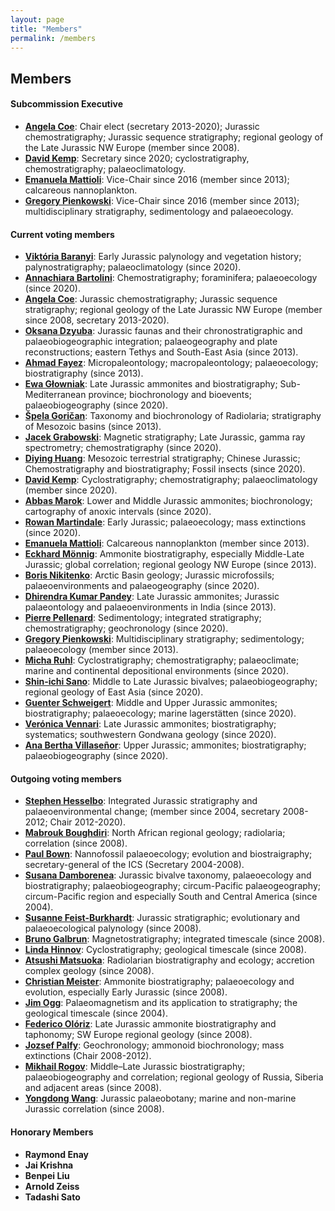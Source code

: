 ```yaml
---
layout: page
title: "Members"
permalink: /members
---
```

## Members
#### Subcommission Executive

* **[Angela Coe](http://www.open.ac.uk/people/alc8#tab1)**: Chair elect (secretary 2013-2020); Jurassic chemostratigraphy; Jurassic sequence stratigraphy; regional geology of the Late Jurassic NW Europe (member since 2008).
* **[David Kemp](https://www.davidbkemp.com/)**: Secretary since 2020; cyclostratigraphy, chemostratigraphy; palaeoclimatology.
* **[Emanuela Mattioli](http://lgltpe.ens-lyon.fr/ressources/pages-perso/MATTIOLI%20Emanuela/)**: Vice-Chair since 2016 (member since 2013); calcareous nannoplankton.
* **[Gregory Pienkowski](http://www.pgi.gov.pl/sekcja-o-instytucie-virt-pghttps://www.linkedin.com/in/grzegorz-pie%C5%84kowski-005a3626/)**: Vice-Chair since 2016 (member since 2013); multidisciplinary stratigraphy, sedimentology and palaeoecology.

#### Current voting members

* **[Viktória Baranyi](https://www.researchgate.net/profile/Viktoria_Baranyi)**: Early Jurassic palynology and vegetation history; palynostratigraphy; palaeoclimatology (since 2020).
* **[Annachiara Bartolini](https://paleo.mnhn.fr/fr/annuaire/annachiara-bartolini-394)**: Chemostratigraphy; foraminifera; palaeoecology (since 2020).
* **[Angela Coe](http://www.open.ac.uk/people/alc8#tab1)**: Jurassic chemostratigraphy; Jurassic sequence stratigraphy; regional geology of the Late Jurassic NW Europe (member since 2008, secretary 2013-2020).
* **[Oksana Dzyuba](http://www.ipgg.sbras.ru/en/person/ipgg-dzyubaos)**: Jurassic faunas and their chronostratigraphic and palaeobiogeographic integration; palaeogeography and plate reconstructions; eastern Tethys and South-East Asia (since 2013).
* **[Ahmad Fayez](http://staff.hu.edu.jo/CV_E.aspx?id=GsJDnZ2G3Wc=)**: Micropaleontology; macropaleontology; palaeoecology; biostratigraphy (since 2013).
* **[Ewa Głowniak](https://www.geo.uw.edu.pl/pl/dr-hab-ewa-glowniak)**: Late Jurassic ammonites and biostratigraphy; Sub-Mediterranean province; biochronology and bioevents; palaeobiogeography (since 2020).
* **[Špela Goričan](http://piir.zrc-sazu.si/en/sodelavci/%C5%A1pela-gori%C4%8Dan-en#v)**: Taxonomy and biochronology of Radiolaria; stratigraphy of Mesozoic basins (since 2013).
* **[Jacek Grabowski](https://publons.com/researcher/2782283/jacek-grabowski/)**: Magnetic stratigraphy; Late Jurassic, gamma ray spectrometry; chemostratigraphy (since 2020).
* **[Diying Huang](http://sourcedb.nigpas.cas.cn/en/ywrck/200907/t20090728_2280913.html)**: Mesozoic terrestrial stratigraphy; Chinese Jurassic; Chemostratigraphy and biostratigraphy; Fossil insects (since 2020).
* **[David Kemp](https://www.davidbkemp.com/)**: Cyclostratigraphy; chemostratigraphy; palaeoclimatology (member since 2020).
* **[Abbas Marok](https://abbasmarok.univ-tlemcen.dz/)**: Lower and Middle Jurassic ammonites; biochronology; cartography of anoxic intervals (since 2020).
* **[Rowan Martindale](https://www.jsg.utexas.edu/martindale/)**: Early Jurassic; palaeoecology; mass extinctions (since 2020).
* **[Emanuela Mattioli](http://lgltpe.ens-lyon.fr/ressources/pages-perso/MATTIOLI%20Emanuela/)**: Calcareous nannoplankton (member since 2013).
* **[Eckhard Mönnig](http://www.stratigraphie.de/)**: Ammonite biostratigraphy, especially Middle-Late Jurassic; global correlation; regional geology NW Europe (since 2013).
* **[Boris Nikitenko](http://www.ipgg.sbras.ru/en/person/ipgg-nikitenkobl)**: Arctic Basin geology; Jurassic microfossils; palaeoenvironments and palaeogeography (since 2020).
* **[Dhirendra Kumar Pandey](https://www.researchgate.net/profile/Dhirendra_Pandey2)**: Late Jurassic ammonites; Jurassic palaeontology and palaeoenvironments in India (since 2013).
* **[Pierre Pellenard](https://pellenard.wordpress.com/)**: Sedimentology; integrated stratigraphy; chemostratigraphy; geochronology (since 2020).
* **[Gregory Pienkowski](http://www.pgi.gov.pl/sekcja-o-instytucie-virt-pghttps://www.linkedin.com/in/grzegorz-pie%C5%84kowski-005a3626/)**: Multidisciplinary stratigraphy; sedimentology; palaeoecology (member since 2013).
* **[Micha Ruhl](http://www.tcd.ie/Geology/people/ruhlm/)**: Cyclostratigraphy; chemostratigraphy; palaeoclimate; marine and continental depositional environments (since 2020).
* **[Shin-ichi Sano](https://www.researchgate.net/profile/Shin-ichi_Sano)**: Middle to Late Jurassic bivalves; palaeobiogeography; regional geology of East Asia (since 2020).
* **[Guenter Schweigert](https://naturkundemuseum-bw.de/en/research/paleontology/department-paleontology/guenter-schweigert)**: Middle and Upper Jurassic ammonites; biostratigraphy; palaeoecology; marine lagerstätten (since 2020).
* **[Verónica Vennari](https://www.researchgate.net/profile/Veronica_Vennari)**: Late Jurassic ammonites; biostratigraphy; systematics; southwestern Gondwana geology (since 2020).
* **[Ana Bertha Villaseñor](https://www.geologia.unam.mx/comunidad-igl/villasenor-martinez-ab)**: Upper Jurassic; ammonites; biostratigraphy; palaeobiogeography (since 2020).

#### Outgoing voting members

* **[Stephen Hesselbo](http://emps.exeter.ac.uk/csm/staff/sph216)**: Integrated Jurassic stratigraphy and palaeoenvironmental change;  (member since 2004, secretary 2008-2012; Chair 2012-2020).
* **[Mabrouk Boughdiri](https://www.researchgate.net/profile/Mabrouk_Boughdiri)**: North African regional geology; radiolaria; correlation (since 2008).
* **[Paul Bown](https://www.ucl.ac.uk/earth-sciences/people/staff/academic/bown)**: Nannofossil palaeoecology; evolution and biostraigraphy; secretary-general of the ICS (Secretary 2004-2008).
* **[Susana Damborenea](https://www.researchgate.net/profile/Susana_Damborenea)**: Jurassic bivalve taxonomy, palaeoecology and biostratigraphy; palaeobiogeography; circum-Pacific palaeogeography; circum-Pacific region and especially South and Central America (since 2004).
* **[Susanne Feist-Burkhardt](https://www.researchgate.net/profile/Susanne_Feist-Burkhardt)**: Jurassic stratigraphic; evolutionary and palaeoecological palynology (since 2008).
* **[Bruno Galbrun](http://www.istep.upmc.fr/fr/les_equipes/embs/membres_de_l_equipe_embs/galbrun_bruno.html)**: Magnetostratigraphy; integrated timescale (since 2008).
* **[Linda Hinnov](https://cos.gmu.edu/aoes/profile-linda-hinnov/)**: Cyclostratigraphy; geological timescale (since 2008).
* **[Atsushi Matsuoka](http://researchers.adm.niigata-u.ac.jp/html/526_en.html)**: Radiolarian biostratigraphy and ecology; accretion complex geology (since 2008).
* **[Christian Meister](https://www.researchgate.net/profile/Christian_Meister2)**: Ammonite biostratigraphy; palaeoecology and evolution, especially Early Jurassic (since 2008).
* **[Jim Ogg]()**: Palaeomagnetism and its application to stratigraphy; the geological timescale (since 2004).
* **[Federico Olóriz](http://www.eaps.purdue.edu/people/faculty-pages/ogg.html)**: Late Jurassic ammonite biostratigraphy and taphonomy; SW Europe regional geology (since 2008).
* **[Jozsef Palfy](http://www.paleo.hu/en/palfy)**: Geochronology; ammonoid biochronology; mass extinctions (Chair 2008-2012).
* **[Mikhail Rogov](https://www.researchgate.net/profile/Mikhail_Rogov/publications)**: Middle–Late Jurassic biostratigraphy; palaeobiogeography and correlation; regional geology of Russia, Siberia and adjacent areas (since 2008).
* **[Yongdong Wang](http://sourcedb.cas.cn/sourcedb_nigpas_cas/en/ywrck/200907/t20090728_2280906.html)**: Jurassic palaeobotany; marine and non-marine Jurassic correlation (since 2008).

#### Honorary Members

* **Raymond Enay**
* **Jai Krishna**
* **Benpei Liu**
* **Arnold Zeiss**
* **Tadashi Sato**
